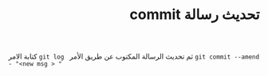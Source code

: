 
# <div dir =rtl >تحديث رسالة commit
</div>

<br>

##### <div dir =rtl > 
كتابة الامر `git log ` ثم تحديث الرسالة المكتوب عن طريق الأمر `git commit --amend - "<new msg > "`

</div>
<br>




